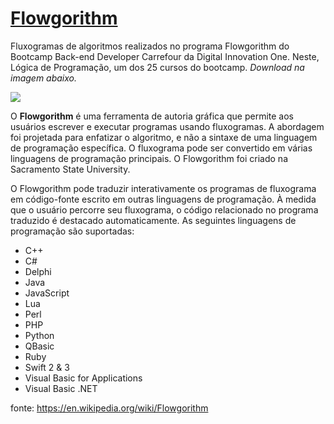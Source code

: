 # [Flowgorithm](http://flowgorithm.org/)

Fluxogramas de algoritmos realizados no programa Flowgorithm do Bootcamp Back-end Developer Carrefour da Digital Innovation One.
Neste, Lógica de Programação, um dos 25 cursos do bootcamp. *Download na imagem abaixo.*

[<img src="https://i.imgur.com/lkO2GGZ.png">](http://flowgorithm.org/download/index.htm)

O **Flowgorithm** é uma ferramenta de autoria gráfica que permite aos usuários escrever e executar programas usando fluxogramas. A abordagem foi projetada para enfatizar o algoritmo, e não a sintaxe de uma linguagem de programação específica. O fluxograma pode ser convertido em várias linguagens de programação principais. O Flowgorithm foi criado na Sacramento State University.

O Flowgorithm pode traduzir interativamente os programas de fluxograma em código-fonte escrito em outras linguagens de programação. À medida que o usuário percorre seu fluxograma, o código relacionado no programa traduzido é destacado automaticamente. As seguintes linguagens de programação são suportadas:
- C++
- C#
- Delphi
- Java
- JavaScript
- Lua
- Perl
- PHP
- Python
- QBasic
- Ruby
- Swift 2 & 3
- Visual Basic for Applications
- Visual Basic .NET

fonte: https://en.wikipedia.org/wiki/Flowgorithm
